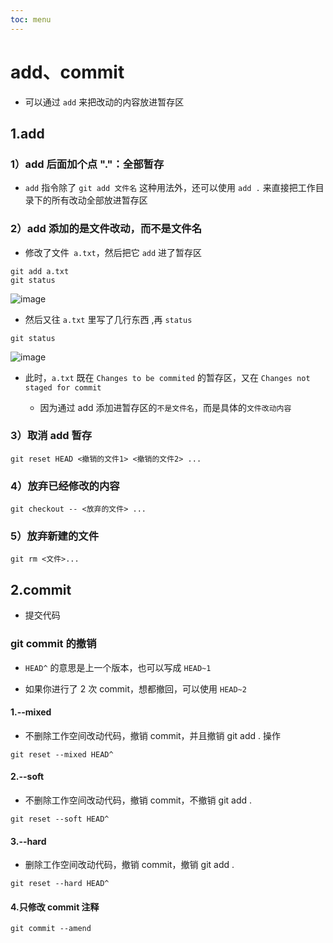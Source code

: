 ```yaml
---
toc: menu
---
```


# add、commit

- 可以通过 `add` 来把改动的内容放进暂存区

## 1.add

### 1）add 后面加个点 "."：全部暂存

- `add` 指令除了 `git add 文件名` 这种用法外，还可以使用 `add .` 来直接把工作目录下的所有改动全部放进暂存区

### 2）add 添加的是文件改动，而不是文件名

- 修改了文件` a.txt`，然后把它 `add` 进了暂存区

```
git add a.txt
git status
```

![image](images/git/8.png)

- 然后又往 `a.txt` 里写了几行东西 ,再 `status`

```
git status
```

![image](images/git/9.png)

- 此时，`a.txt` 既在 `Changes to be commited` 的暂存区，又在 `Changes not staged for commit`

  - 因为通过 add 添加进暂存区的`不是文件名`，而是具体的`文件改动内容`

### 3）取消 add 暂存

```
git reset HEAD <撤销的文件1> <撤销的文件2> ...
```

### 4）放弃已经修改的内容

```
git checkout -- <放弃的文件> ...
```

### 5）放弃新建的文件

```
git rm <文件>...
```

## 2.commit

- 提交代码

### git commit 的撤销

- `HEAD^` 的意思是上一个版本，也可以写成 `HEAD~1`

- 如果你进行了 2 次 commit，想都撤回，可以使用 `HEAD~2`

#### 1.--mixed

- 不删除工作空间改动代码，撤销 commit，并且撤销 git add . 操作

```
git reset --mixed HEAD^
```

#### 2.--soft

- 不删除工作空间改动代码，撤销 commit，不撤销 git add .

```
git reset --soft HEAD^
```

#### 3.--hard

- 删除工作空间改动代码，撤销 commit，撤销 git add .

```
git reset --hard HEAD^
```

#### 4.只修改 commit 注释

```
git commit --amend
```
